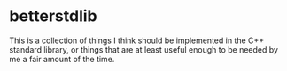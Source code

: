 # betterstdlib
This is a collection of things I think should be implemented in the C++ standard library, or things that are at least useful enough to be needed by me a fair amount of the time.
